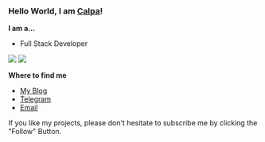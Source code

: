 ### Hello World, I am [Calpa](https://calpa.me)!


**I am a...**

- Full Stack Developer

<img src="https://github-profile-trophy.vercel.app/?username=calpa&row=2&column=3" />
<img src="https://github-readme-stats-mrdulin.vercel.app/api?username=calpa&show_icons=true&hide_border=true&icon_color=586069&title_color=60696f&include_all_commits=true&hide_title=true" />


**Where to find me**

- [My Blog](https://calpa.me/)
- [Telegram](https://t.me/calpaliu/)
- [Email](mailto:calpaliu@gmail.com)

If you like my projects, please don't hesitate to subscribe me by clicking the "Follow" Button.
